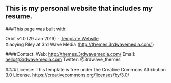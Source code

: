 ## This is my personal website that includes my resume.

###This page was built with:
  
Orbit v1.0 (29 Jan 2016)  - [Template Website]([http://themes.3rdwavemedia.com/website-templates/orbit-free-resume-cv-template-for-developers/)    
Xiaoying Riley at 3rd Wave Media (http://themes.3rdwavemedia.com/)

####Contact:
Web: http://themes.3rdwavemedia.com/
Email: hello@3rdwavemedia.com
Twitter: @3rdwave_themes

####License:
This template is free under the Creative Commons Attribution 3.0 License.
https://creativecommons.org/licenses/by/3.0/
